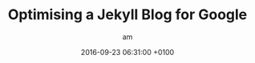 ---
layout:            post
title:             "Optimising a Jekyll Blog for Google"
menutitle:         "Optimising a Jekyll Blog for Google"
date:              2016-09-23 06:31:00 +0100
tags:              Optimising Jekyll Blog Google Search
category:          Website
author:            am
published:         true
redirect_from:     "/optimising-blog-for-google/"
language:          EN
comments:          true
---